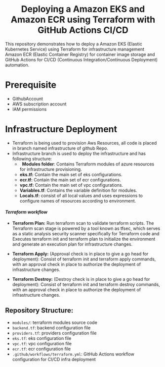 <h1 align="center" id="title">Deploying a Amazon EKS and Amazon ECR using Terraform with GitHub Actions CI/CD</h1>

<p id="description">This repository demonstrates how to deploy a Amazon EKS (Elastic Kubernetes Service) using Terraform for infrastructure management Amazon ECR (Elastic Container Registry) for container image storage and GitHub Actions for CI/CD (Continuous Integration/Continuous Deployment) automation.</p>

# <a name="_toc172059414"></a>Prerequisite

- GithubAccount
- AWS subscription account 
- IAM permissions
# <a name="_toc172059415"></a>Infrastructure Deployment
- Terraform is being used to provision Aws Resources, all code is placed in branch named infrastructure of github Repo.
- Infrastructure branch is used to deploy the infrastructure and has following structure:
  - ` `**Modules folder**: Contains Terraform modules of azure resources for infrastructure provisioning.
  - **eks.tf:** Contain the main set of eks configurations.
  - **ecr.tf:** Contain the main set of ecr configurations.
  - **vpc.tf:** Contain the main set of vpc configurations.
  - **Variables.tf**: Contains the variable definition for modules.
  - **Locals.tf:** consist of all local values and uses expressions to configure names of resources according to environment.


#### *Terraform workflow*

- **Terraform Plan:** Run terraform scan to validate terraform scripts. The Terraform scan stage is powered by a tool known as tfsec, which serves as a static analysis security scanner specifically for Terraform code and Executes terraform init and terraform plan to initialize the environment and generate an execution plan for infrastructure changes.

- **Terraform Apply:** (Approval check is in place to give a go head for deployment): Consist of terraform init and terraform apply commands, with an approval check in place to authorize the deployment of infrastructure changes.

- **Terraform Destroy:** (Destroy check is in place to give a go head for deployment): Consist of terraform init and terraform destroy commands, with an approval check in place to authorize the deployment of infrastructure changes.


<h2>Repository Structure:</h2>
<ul>
  <li><code>modules/</code>: terraform modules source code</li>
  <li><code>backend.tf</code>: backend configuration file</li>
    <li><code>providers.tf</code>: providers configuration file</li>
  <li><code>eks.tf</code>: eks configuration file</li>
  <li><code>vpc.tf</code>: vpc configuration file</li>
  <li><code>ecr.tf</code>: ecr configuration file</li>
  <li><code>.github/workflows/terraform.yml</code>: GitHub Actions workflow configuration for CI/CD infra deployment</li>

</ul>
